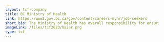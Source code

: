 ```yaml
---
layout: tcf-company
title: BC Ministry of Health
link: https://www2.gov.bc.ca/gov/content/careers-myhr/job-seekers
short_bio: The Ministry of Health has overall responsibility for ensuring that quality, appropriate, cost effective and timely health services are available for all British Columbians. 
imageLink: /files/tcf2023/hsiar.png
type: tcf
---
```

